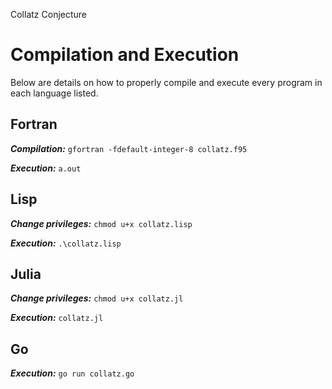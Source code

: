 Collatz Conjecture

# Compilation and Execution
Below are details on how to properly compile and execute every program in each language listed.

## Fortran
**_Compilation:_**
`gfortran -fdefault-integer-8 collatz.f95`

**_Execution:_**
`a.out`

## Lisp
**_Change privileges:_**
`chmod u+x collatz.lisp`

**_Execution:_**
`.\collatz.lisp`

## Julia
**_Change privileges:_**
`chmod u+x collatz.jl`

**_Execution:_**
`collatz.jl`

## Go
**_Execution:_**
`go run collatz.go`
